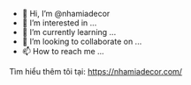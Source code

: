 - 👋 Hi, I’m @nhamiadecor
- 👀 I’m interested in ...
- 🌱 I’m currently learning ...
- 💞️ I’m looking to collaborate on ...
- 📫 How to reach me ...

<!---
nhamiadecor/nhamiadecor is a ✨ special ✨ repository because its `README.md` (this file) appears on your GitHub profile.
You can click the Preview link to take a look at your changes.
--->
Tìm hiểu thêm tôi tại: https://nhamiadecor.com/
